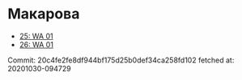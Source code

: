 # Макарова
- [25: WA 01](25.md)
- [26: WA 01](26.md)

Commit: 20c4fe2fe8df944bf175d25b0def34ca258fd102
 fetched at: 20201030-094729
